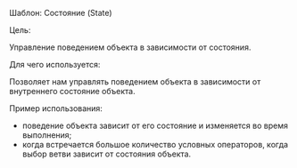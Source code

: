 Шаблон: Состояние (State)

Цель:

Управление поведением объекта в зависимости от состояния.

Для чего используется:

Позволяет нам управлять поведением объекта в зависимости от внутреннего состояние объекта.

Пример использования:

- поведение объекта зависит от его состояние и изменяется во время выполнения;
- когда встречается большое количество условных операторов, когда выбор ветви
  зависит от состояния объекта.
